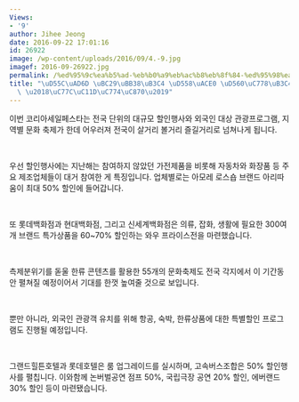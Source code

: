 ```yaml
---
Views:
- '9'
author: Jihee Jeong
date: 2016-09-22 17:01:16
id: 26922
image: /wp-content/uploads/2016/09/4.-9.jpg
imagef: 2016-09-26922.jpg
permalink: /%ed%95%9c%ea%b5%ad-%eb%b0%a9%eb%ac%b8%eb%8f%84-%ed%95%98%ea%b3%a0-%ed%95%a0%ec%9d%b8%eb%8f%84-%eb%b0%9b%ea%b3%a0-%ec%9d%bc%ec%84%9d%ec%9d%b4%ec%a1%b0/
title: "\uD55C\uAD6D \uBC29\uBB38\uB3C4 \uD558\uACE0 \uD560\uC778\uB3C4 \uBC1B\uACE0\
  \ \u2018\uC77C\uC11D\uC774\uC870\u2019"
---
```


이번 코리아세일페스타는 전국 단위의 대규모 할인행사와 외국인 대상 관광프로그램, 지역별 문화 축제가 한데 어우러져 전국이 살거리 볼거리 즐길거리로 넘쳐나게 됩니다.

&nbsp;

우선 할인행사에는 지난해는 참여하지 않았던 가전제품을 비롯해 자동차와 화장품 등 주요 제조업체들이 대거 참여한 게 특징입니다. 업체별로는 아모레 로스숍 브랜드 아리따움이 최대 50% 할인에 들어갑니다.

&nbsp;

또 롯데백화점과 현대백화점, 그리고 신세계백화점은 의류, 잡화, 생활에 필요한 300여개 브랜드 특가상품을 60~70% 할인하는 와우 프라이스전을 마련했습니다.

&nbsp;

측제분위기를 돋울 한류 콘텐츠를 활용한 55개의 문화축제도 전국 각지에서 이 기간동안 펼쳐질 예정이어서 기대를 한껏 높여줄 것으로 보입니다.

&nbsp;

뿐만 아니라, 외국인 관광객 유치를 위해 항공, 숙박, 한류상품에 대한 특별할인 프로그램도 진행될 예정입니다.

&nbsp;

그랜드힐튼호텔과 롯데호텔은 룸 업그레이드를 실시하며, 고속버스조합은 50% 할인행사를 펼칩니다. 이와함께 논버벌공연 점프 50%, 국립극장 공연 20% 할인, 에버랜드 30% 할인 등이 마련됐습니다.